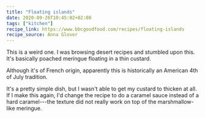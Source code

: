 ```yaml
---
title: "Floating islands"
date: 2020-09-26T10:45:02+02:00
tags: ["kitchen"]
recipe_link: https://www.bbcgoodfood.com/recipes/floating-islands
recipe_source: Anna Glover
---
```


This is a weird one. I was browsing desert recipes and stumbled upon this. It's basically poached meringue floating in a thin custard.

Although it's of French origin, apparently this is historically an American 4th of July tradition.

It's a pretty simple dish, but I wasn't able to get my custard to thicken at all. If I make this again, I'd change the recipe to do a caramel sauce instead of a hard caramel---the texture did not really work on top of the marshmallow-like meringue.
